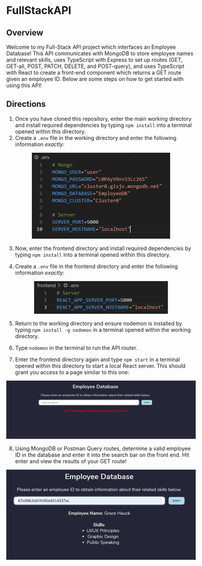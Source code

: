 # FullStackAPI

## Overview

Welcome to my Full-Stack API project which interfaces an Employee Database! This API communicates with MongoDB to store employee names and relevant skills, uses TypeScript with Express to set up routes (GET, GET-all, POST, PATCH, DELETE, and POST-query), and uses TypeScript with React to create a front-end component which returns a GET route given an employee ID. Below are some steps on how to get started with using this API!

## Directions

1. Once you have cloned this repository, enter the main working directory and install required dependencies by typing `npm install` into a terminal opened within this directory.
2. Create a `.env` file in the working directory and enter the following information *exactly*:

<p align="center">
  <img src="./images/envMain.png" alt="Screenshot showing how the .env file in the working directory should be set up."/>
</p>

3. Now, enter the frontend directory and install required dependencies by typing `npm install` into a terminal opened within this directory.

4. Create a `.env` file in the frontend directory and enter the following information *exactly*:

<p align="center">
  <img src="./images/envFrontEnd.png" alt="Screenshot showing how the .env file in the frontend directory should be set up."/>
</p>

5. Return to the working directory and ensure nodemon is installed by typing `npm install -g nodemon` in a terminal opened within the working directory.

6. Type `nodemon` in the terminal to run the API router.

7. Enter the frontend directory again and type `npm start` in a terminal opened within this directory to start a local React server. This should grant you access to a page similar to this one:

<p align="center">
  <img src="./images/webpage.png" alt="Screenshot showing what the front end looks like; specifically, what the webpage generated by React looks like."/>
</p>

8. Using MongoDB or Postman Query routes, determine a valid employee ID in the database and enter it into the search bar on the front end. Hit enter and view the results of your GET route!

<p align="center">
  <img src="./images/successfulSearch.png" alt="Screenshot showing what the front end looks like after a successful employee GET route search."/>
</p>